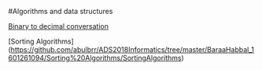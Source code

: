 #Algorithms and data structures

[Binary to decimal conversation](https://github.com/abulbrr/ADS2018Informatics/tree/master/BaraaHabbal_1601261094/Binary%20decimal%20conversation/binaryDecimalConversation)

[Sorting Algorithms]
(https://github.com/abulbrr/ADS2018Informatics/tree/master/BaraaHabbal_1601261094/Sorting%20Algorithms/SortingAlgorithms)
